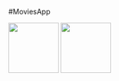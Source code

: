 #MoviesApp

<img src="https://github.com/user-attachments/assets/dd46f09d-d949-45ca-8a90-1a7d54c09d59" width="100" height="100">
<img src="https://github.com/user-attachments/assets/3679e663-e7a0-47c7-a192-215b20c9de01" width="100" height="100">
